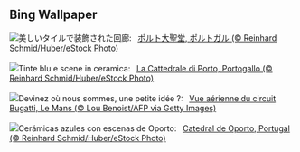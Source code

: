 ## Bing Wallpaper
![](https://www.bing.com/th?id=OHR.PortugalDay_JA-JP0015831815_UHD.jpg&w=1000)美しいタイルで装飾された回廊:&nbsp;&ensp;[ポルト大聖堂, ポルトガル (© Reinhard Schmid/Huber/eStock Photo)](https://www.bing.com/th?id=OHR.PortugalDay_JA-JP0015831815_UHD.jpg)
<br><br/>
![](https://www.bing.com/th?id=OHR.PortugalDay_IT-IT6704188860_UHD.jpg&w=1000)Tinte blu e scene in ceramica:&nbsp;&ensp;[La Cattedrale di Porto, Portogallo (© Reinhard Schmid/Huber/eStock Photo)](https://www.bing.com/th?id=OHR.PortugalDay_IT-IT6704188860_UHD.jpg)
<br><br/>
![](https://www.bing.com/th?id=OHR.LeMansCentenary_FR-FR2969423081_UHD.jpg&w=1000)Devinez où nous sommes, une petite idée ?:&nbsp;&ensp;[Vue aérienne du circuit Bugatti, Le Mans (© Lou Benoist/AFP via Getty Images)](https://www.bing.com/th?id=OHR.LeMansCentenary_FR-FR2969423081_UHD.jpg)
<br><br/>
![](https://www.bing.com/th?id=OHR.PortugalDay_ES-ES0944935821_UHD.jpg&w=1000)Cerámicas azules con escenas de Oporto:&nbsp;&ensp;[Catedral de Oporto, Portugal (© Reinhard Schmid/Huber/eStock Photo)](https://www.bing.com/th?id=OHR.PortugalDay_ES-ES0944935821_UHD.jpg)
<br><br/>
